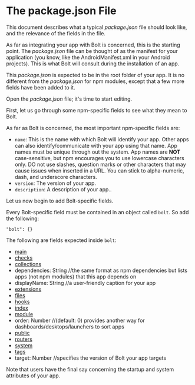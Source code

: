 # The package.json File

This document describes what a typical _package.json_ file should look like, and the relevance of the fields in the file.

As far as integrating your app with Bolt is concerned, this is the starting point. The _package.json_ file can be thought of as the manifest for your application \(you know, like the AndroidManifest.xml in your Android projects\). This is what Bolt will consult during the installation of an app.

This _package.json_ is expected to be in the root folder of your app. It is no different from the _package.json_ for npm modules, except that a few more fields have been added to it.

Open the _package.json_ file; it's time to start editing.

First, let us go through some npm-specific fields to see what they mean to Bolt.

As far as Bolt is concerned, the most important npm-specific fields are:

* `name`: This is the name with which Bolt will identify your app. Other apps can also identify/communicate with your app using that name. App names must be unique through out the system. App names are **NOT** case-sensitive, but npm encourages you to use lowercase characters only. DO not use slashes, question marks or other characters that may cause issues when inserted in a URL. You can stick to alpha-numeric, dash, and underscore characters.
* `version`: The version of your app.
* `description`: A description of your app..

Let us now begin to add Bolt-specific fields.

Every Bolt-specific field must be contained in an object called `bolt`. So add the following:

`"bolt": {}`

The following are fields expected inside `bolt`:

* [main](/main.md)
* [checks](/checks.md)
* [collections](/collections.md)
* dependencies: String //the same format as npm dependencies but lists apps \(not npm modules\) that this app depends on
* displayName: String //a user-friendly caption for your app 
* [extensions](/extensions.md)
* [files](/files.md)
* [hooks](/hooks.md)
* [index](/package-index.md)
* [module](/module.md)
* order: Number //\(default: 0\) provides another way for dashboards/desktops/launchers to sort apps
* [public](/public.md)
* [routers](/routers.md)
* [system](/system.md)
* [tags](/tags.md)
* target: Number //specifies the version of Bolt your app targets

Note that users have the final say concerning the startup and system attributes of your app.

